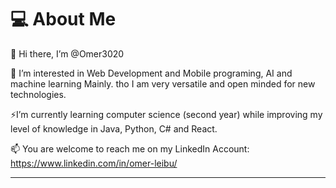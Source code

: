 
# 💻 About Me

👋 Hi there, I’m @Omer3020

👀 I’m interested in Web Development and Mobile programing, AI and machine learning Mainly. tho I am very versatile and open minded for new technologies.

⚡I’m currently learning computer science (second year) while improving my level of knowledge in Java, Python, C# and React.

📫 You are welcome to reach me on my LinkedIn Account: https://www.linkedin.com/in/omer-leibu/
 
 
***  
